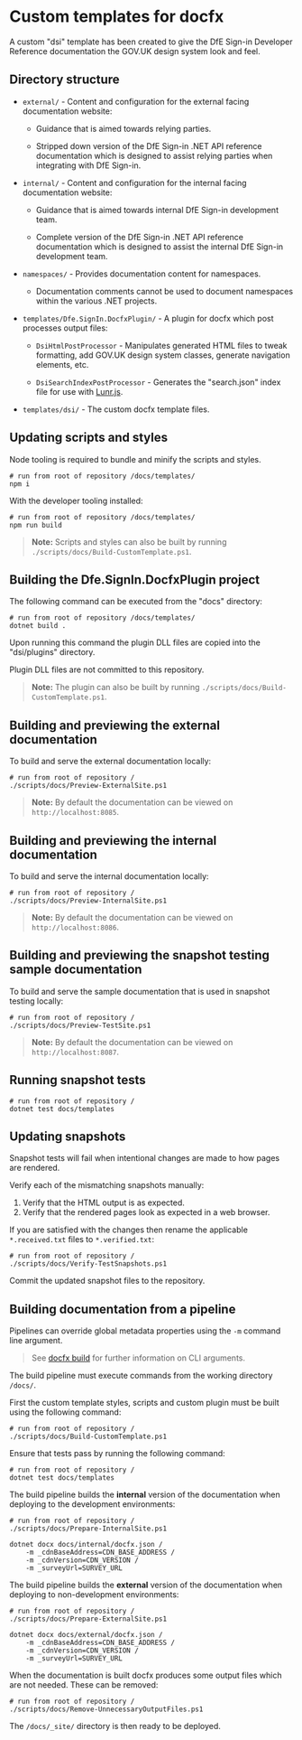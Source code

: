 # Custom templates for docfx

A custom "dsi" template has been created to give the DfE Sign-in Developer Reference documentation the GOV.UK design system look and feel.

## Directory structure

- `external/` - Content and configuration for the external facing documentation website:

  * Guidance that is aimed towards relying parties.

  * Stripped down version of the DfE Sign-in .NET API reference documentation which is designed to assist relying parties when integrating with DfE Sign-in.

- `internal/` - Content and configuration for the internal facing documentation website:

  * Guidance that is aimed towards internal DfE Sign-in development team.

  * Complete version of the DfE Sign-in .NET API reference documentation which is designed to assist the internal DfE Sign-in development team.

- `namespaces/` - Provides documentation content for namespaces.

  * Documentation comments cannot be used to document namespaces within the various .NET projects.

- `templates/Dfe.SignIn.DocfxPlugin/` - A plugin for docfx which post processes output files:

  * `DsiHtmlPostProcessor` - Manipulates generated HTML files to tweak formatting, add GOV.UK design system classes, generate navigation elements, etc.

  * `DsiSearchIndexPostProcessor` - Generates the "search.json" index file for use with [Lunr.js](https://lunrjs.com/).

- `templates/dsi/` - The custom docfx template files.

## Updating scripts and styles

Node tooling is required to bundle and minify the scripts and styles.

```pwsh
# run from root of repository /docs/templates/
npm i
```

With the developer tooling installed:

```pwsh
# run from root of repository /docs/templates/
npm run build
```

> **Note:** Scripts and styles can also be built by running `./scripts/docs/Build-CustomTemplate.ps1`.

## Building the Dfe.SignIn.DocfxPlugin project

The following command can be executed from the "docs" directory:

```pwsh
# run from root of repository /docs/templates/
dotnet build .
```

Upon running this command the plugin DLL files are copied into the "dsi/plugins" directory.

Plugin DLL files are not committed to this repository.

> **Note:** The plugin can also be built by running `./scripts/docs/Build-CustomTemplate.ps1`.

## Building and previewing the external documentation

To build and serve the external documentation locally:

```pwsh
# run from root of repository /
./scripts/docs/Preview-ExternalSite.ps1
```

> **Note:** By default the documentation can be viewed on `http://localhost:8085`.

## Building and previewing the internal documentation

To build and serve the internal documentation locally:

```pwsh
# run from root of repository /
./scripts/docs/Preview-InternalSite.ps1
```

> **Note:** By default the documentation can be viewed on `http://localhost:8086`.

## Building and previewing the snapshot testing sample documentation

To build and serve the sample documentation that is used in snapshot testing locally:

```pwsh
# run from root of repository /
./scripts/docs/Preview-TestSite.ps1
```

> **Note:** By default the documentation can be viewed on `http://localhost:8087`.

## Running snapshot tests

```pwsh
# run from root of repository /
dotnet test docs/templates
```

## Updating snapshots

Snapshot tests will fail when intentional changes are made to how pages are rendered.

Verify each of the mismatching snapshots manually:
1. Verify that the HTML output is as expected.
2. Verify that the rendered pages look as expected in a web browser.

If you are satisfied with the changes then rename the applicable `*.received.txt` files to `*.verified.txt`:

```pwsh
# run from root of repository /
./scripts/docs/Verify-TestSnapshots.ps1
```

Commit the updated snapshot files to the repository.

## Building documentation from a pipeline

Pipelines can override global metadata properties using the `-m` command line argument.

> See [docfx build](https://dotnet.github.io/docfx/reference/docfx-cli-reference/docfx-build.html) for further information on CLI arguments.

The build pipeline must execute commands from the working directory `/docs/`.

First the custom template styles, scripts and custom plugin must be built using the following command:

```pwsh
# run from root of repository /
./scripts/docs/Build-CustomTemplate.ps1
```

Ensure that tests pass by running the following command:

```pwsh
# run from root of repository /
dotnet test docs/templates
```

The build pipeline builds the **internal** version of the documentation when deploying to the development environments:

```pwsh
# run from root of repository /
./scripts/docs/Prepare-InternalSite.ps1

dotnet docx docs/internal/docfx.json /
    -m _cdnBaseAddress=CDN_BASE_ADDRESS /
    -m _cdnVersion=CDN_VERSION /
    -m _surveyUrl=SURVEY_URL
```

The build pipeline builds the **external** version of the documentation when deploying to non-development environments:

```pwsh
# run from root of repository /
./scripts/docs/Prepare-ExternalSite.ps1

dotnet docx docs/external/docfx.json /
    -m _cdnBaseAddress=CDN_BASE_ADDRESS /
    -m _cdnVersion=CDN_VERSION /
    -m _surveyUrl=SURVEY_URL
```

When the documentation is built docfx produces some output files which are not needed. These can be removed:

```pwsh
# run from root of repository /
./scripts/docs/Remove-UnnecessaryOutputFiles.ps1
```

The `/docs/_site/` directory is then ready to be deployed.
